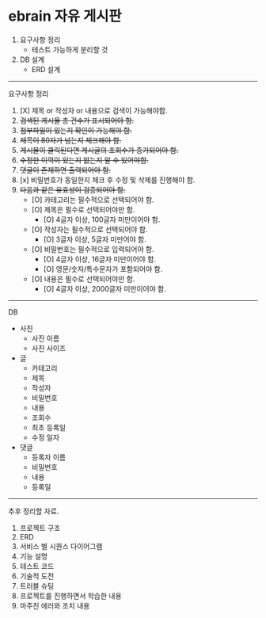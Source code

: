 # ebrain 자유 게시판  

1. 요구사항 정리
   - 테스트 가능하게 분리할 것
2. DB 설계
   - ERD 설계


---
요구사항 정리
1. [X] 제목 or 작성자 or 내용으로 검색이 가능해야함.
2. ~~검색된 게시물 총 건수가 표시되어야 함.~~
3. ~~첨부파일이 있는지 확인이 가능해야 함.~~ 
4. ~~제목이 80자가 넘는지 체크해야 함.~~
5. ~~게시물이 클릭된다면 게시글의 조회수가 증가되어야 함.~~
6. ~~수정한 이력이 있는지 없는지 알 수 있어야함.~~
7. ~~댓글이 존재하면 출력되어야 함.~~
8. [x] 비밀번호가 동일한지 체크 후 수정 및 삭제를 진행해야 함.
9. ~~다음과 같은 유효성이 검증되어야 함.~~
   - [O] 카테고리는 필수적으로 선택되어야 함.
   - [O] 제목은 필수로 선택되어야만 함.
     - [O] 4글자 이상, 100글자 미만이어야 함.
   - [O] 작성자는 필수적으로 선택되어야 함.
     - [O] 3글자 이상, 5글자 미만어야 함.
   - [O] 비밀번호는 필수적으로 입력되어야 함.
     - [O] 4글자 이상, 16글자 미만이어야 함.
     - [O] 영문/숫자/특수문자가 포함되어야 함.
   - [O] 내용은 필수로 선택되어야만 함.
     - [O] 4글자 이상, 2000글자 미만이어야 함.
---
DB
- 사진
  - 사진 이름
  - 사진 사이즈
- 글
  - 카테고리
  - 제목
  - 작성자
  - 비밀번호
  - 내용
  - 조회수
  - 최초 등록일
  - 수정 일자
- 댓글
  - 등록자 이름
  - 비밀번호
  - 내용
  - 등록일


---

추후 정리할 자료.

1. 프로젝트 구조
2. ERD
3. 서비스 별 시퀀스 다이어그램
4. 기능 설명
5. 테스트 코드
6. 기술적 도전
7. 트러블 슈팅
8. 프로젝트를 진행하면서 학습한 내용
9. 마주친 에러와 조치 내용